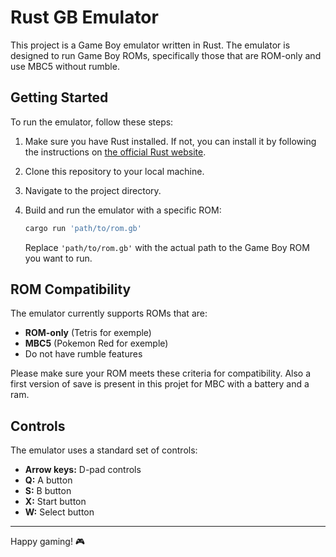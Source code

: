 # Rust GB Emulator

This project is a Game Boy emulator written in Rust. The emulator is designed to run Game Boy ROMs, specifically those that are ROM-only and use MBC5 without rumble.

## Getting Started

To run the emulator, follow these steps:

1. Make sure you have Rust installed. If not, you can install it by following the instructions on [the official Rust website](https://www.rust-lang.org/).

2. Clone this repository to your local machine.

3. Navigate to the project directory.

4. Build and run the emulator with a specific ROM:

    ```bash
    cargo run 'path/to/rom.gb'
    ```

    Replace `'path/to/rom.gb'` with the actual path to the Game Boy ROM you want to run.

## ROM Compatibility

The emulator currently supports ROMs that are:

- **ROM-only** (Tetris for exemple)
- **MBC5** (Pokemon Red for exemple)
- Do not have rumble features

Please make sure your ROM meets these criteria for compatibility. Also a first version of save is present in this projet for MBC with a battery and a ram.

## Controls

The emulator uses a standard set of controls:

- **Arrow keys:** D-pad controls
- **Q:** A button
- **S:** B button
- **X:** Start button
- **W:** Select button
---

Happy gaming! 🎮
